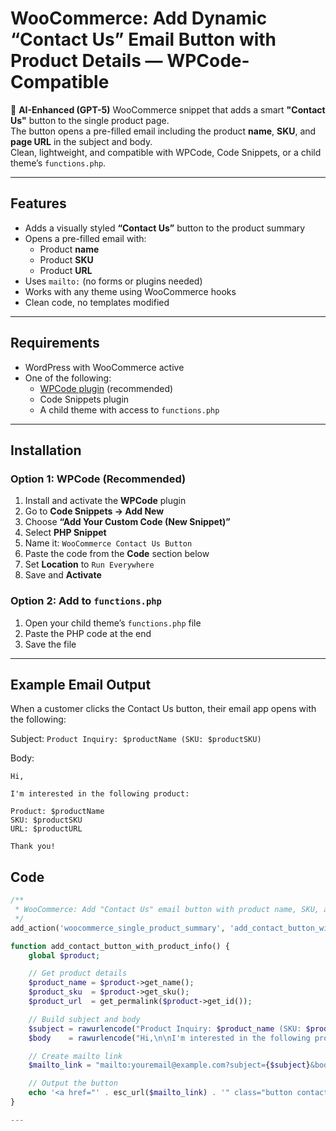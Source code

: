 # WooCommerce: Add Dynamic “Contact Us” Email Button with Product Details — WPCode-Compatible

🤖 **AI-Enhanced (GPT-5)** WooCommerce snippet that adds a smart **"Contact Us"** button to the single product page.  
The button opens a pre-filled email including the product **name**, **SKU**, and **page URL** in the subject and body.  
Clean, lightweight, and compatible with WPCode, Code Snippets, or a child theme’s `functions.php`.

---

## Features

- Adds a visually styled **“Contact Us”** button to the product summary
- Opens a pre-filled email with:
  - Product **name**
  - Product **SKU**
  - Product **URL**
- Uses `mailto:` (no forms or plugins needed)
- Works with any theme using WooCommerce hooks
- Clean code, no templates modified

---

## Requirements

- WordPress with WooCommerce active
- One of the following:
  - [WPCode plugin](https://wordpress.org/plugins/wpcode/) (recommended)
  - Code Snippets plugin
  - A child theme with access to `functions.php`

---

## Installation

### Option 1: WPCode (Recommended)

1. Install and activate the **WPCode** plugin
2. Go to **Code Snippets → Add New**
3. Choose **“Add Your Custom Code (New Snippet)”**
4. Select **PHP Snippet**
5. Name it: `WooCommerce Contact Us Button`
6. Paste the code from the **Code** section below
7. Set **Location** to `Run Everywhere`
8. Save and **Activate**

### Option 2: Add to `functions.php`

1. Open your child theme’s `functions.php` file
2. Paste the PHP code at the end
3. Save the file

---

## Example Email Output
When a customer clicks the Contact Us button, their email app opens with the following:

Subject:
`Product Inquiry: $productName (SKU: $productSKU)`


Body:
```
Hi,

I'm interested in the following product:

Product: $productName
SKU: $productSKU  
URL: $productURL

Thank you!
```

## Code

```php
/**
 * WooCommerce: Add "Contact Us" email button with product name, SKU, and URL
 */
add_action('woocommerce_single_product_summary', 'add_contact_button_with_product_info', 25);

function add_contact_button_with_product_info() {
    global $product;

    // Get product details
    $product_name = $product->get_name();
    $product_sku  = $product->get_sku();
    $product_url  = get_permalink($product->get_id());

    // Build subject and body
    $subject = rawurlencode("Product Inquiry: $product_name (SKU: $product_sku)");
    $body    = rawurlencode("Hi,\n\nI'm interested in the following product:\n\nProduct: $product_name\nSKU: $product_sku\nURL: $product_url\n\nThank you!");

    // Create mailto link
    $mailto_link = "mailto:youremail@example.com?subject={$subject}&body={$body}";

    // Output the button
    echo '<a href="' . esc_url($mailto_link) . '" class="button contact-button" style="margin-top: 15px; display: inline-block;">Contact Us</a>';
}

---
